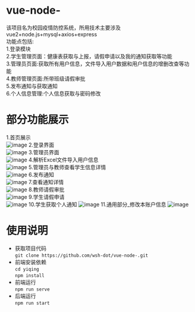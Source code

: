# vue-node-
该项目名为校园疫情防控系统，所用技术主要涉及vue2+node.js+mysql+axios+express</br>
功能点包括:</br>
1.登录模块</br>
2.学生管理页面：健康表获取与上报，请假申请以及我的通知获取等功能</br>
3.管理员页面:获取所有用户信息，文件导入用户数据和用户信息的增删改查等功能</br>
4.教师管理页面:所带班级请假审批</br>
5.发布通知与获取通知</br>
6.个人信息管理:个人信息获取与密码修改</br>
# 部分功能展示
1.首页展示</br>
![image](https://user-images.githubusercontent.com/82521510/231784986-cb911153-4196-48ed-9be8-9534ca3c488c.png)
2.登录界面</br>
![image](https://user-images.githubusercontent.com/82521510/231785781-2f66a923-d60c-46fd-857a-49657db7abe7.png)
3.管理员界面</br>
![image](https://user-images.githubusercontent.com/82521510/231785913-418abd7a-c39d-433a-80b2-1bac259227dc.png)
4.解析Excel文件导入用户信息</br>
![image](https://user-images.githubusercontent.com/82521510/231786029-50d88080-c424-455b-abb7-1049069cf19f.png)
5.管理员与教师查看学生信息详情</br>
![image](https://user-images.githubusercontent.com/82521510/231786135-869b4db4-92d1-418d-ba06-415e865215a8.png)
6.发布通知</br>
![image](https://user-images.githubusercontent.com/82521510/231786261-d56e6051-62d7-4ef3-af28-00ebcc0dc2da.png)
7.查看通知详情</br>
![image](https://user-images.githubusercontent.com/82521510/231786387-aaf557da-e2c1-4ff6-9249-81d7c8d9f9c9.png)
8.教师请假审批</br>
![image](https://user-images.githubusercontent.com/82521510/231786483-b1ff96ad-fe69-4f18-8a32-51c26d7a53ec.png)
9.学生请假申请</br>
![image](https://user-images.githubusercontent.com/82521510/231786566-cd1259da-fc8c-4b0a-b744-d27cba71064a.png)
10.学生获取个人通知
![image](https://user-images.githubusercontent.com/82521510/231786638-46bf5ebb-7e42-47cd-b29f-598b58d00ba9.png)
11.通用部分_修改本账户信息
![image](https://user-images.githubusercontent.com/82521510/231786736-5312d8b9-6f77-4cb8-8361-d8870acb2fee.png)
# 使用说明
* 获取项目代码<br>
`git clone https://github.com/wsh-dot/vue-node-.git`
* 前端安装依赖<br>
`cd yiqing`<br>
`npm install`
* 前端运行<br>
`npm run serve`
* 后端运行<br>
`npm run start`

